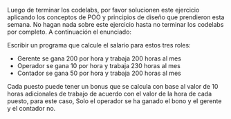Luego de terminar los codelabs, por favor solucionen este ejercicio
aplicando los conceptos de POO y principios de diseño que prendieron esta semana.
No hagan nada sobre este ejercicio hasta no terminar los codelabs por completo.
A continuación el enunciado:

Escribir un programa que calcule el salario para estos tres roles:
* Gerente se gana 200 por hora y trabaja 200 horas al mes
* Operador se gana 10 por hora y trabaja 230 horas al mes
* Contador se gana 50 por hora y trabaja 200 horas al mes

Cada puesto puede tener un bonus que se calcula con base al valor de 10 horas
adicionales de trabajo de acuerdo con el valor de la hora de cada puesto, para este caso,
Solo el operador se ha ganado el bono y el gerente y el contador no.
